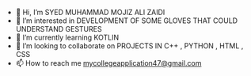 - 👋 Hi, I’m SYED MUHAMMAD MOJIZ ALI ZAIDI
- 👀 I’m interested in DEVELOPMENT OF SOME GLOVES THAT COULD UNDERSTAND GESTURES
- 🌱 I’m currently learning KOTLIN
- 💞️ I’m looking to collaborate on PROJECTS IN C++ , PYTHON , HTML , CSS
- 📫 How to reach me mycollegeapplication47@gmail.com

